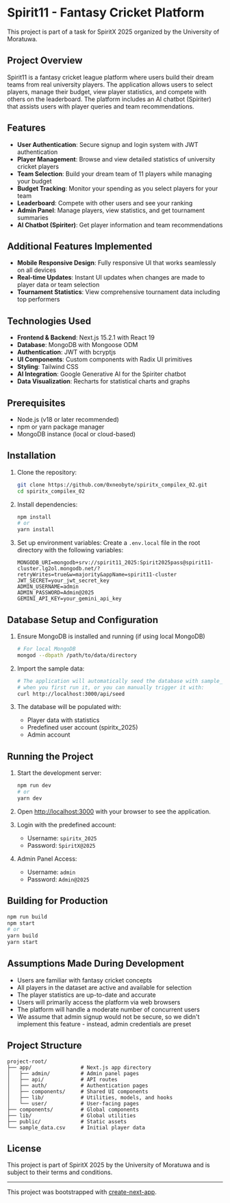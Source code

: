 # Spirit11 - Fantasy Cricket Platform

This project is part of a task for SpiritX 2025 organized by the University of Moratuwa.

## Project Overview

Spirit11 is a fantasy cricket league platform where users build their dream teams from real university players. The application allows users to select players, manage their budget, view player statistics, and compete with others on the leaderboard. The platform includes an AI chatbot (Spiriter) that assists users with player queries and team recommendations.

## Features

- **User Authentication**: Secure signup and login system with JWT authentication
- **Player Management**: Browse and view detailed statistics of university cricket players
- **Team Selection**: Build your dream team of 11 players while managing your budget
- **Budget Tracking**: Monitor your spending as you select players for your team
- **Leaderboard**: Compete with other users and see your ranking
- **Admin Panel**: Manage players, view statistics, and get tournament summaries
- **AI Chatbot (Spiriter)**: Get player information and team recommendations

## Additional Features Implemented

- **Mobile Responsive Design**: Fully responsive UI that works seamlessly on all devices
- **Real-time Updates**: Instant UI updates when changes are made to player data or team selection
- **Tournament Statistics**: View comprehensive tournament data including top performers

## Technologies Used

- **Frontend & Backend**: Next.js 15.2.1 with React 19
- **Database**: MongoDB with Mongoose ODM
- **Authentication**: JWT with bcryptjs
- **UI Components**: Custom components with Radix UI primitives
- **Styling**: Tailwind CSS
- **AI Integration**: Google Generative AI for the Spiriter chatbot
- **Data Visualization**: Recharts for statistical charts and graphs

## Prerequisites

- Node.js (v18 or later recommended)
- npm or yarn package manager
- MongoDB instance (local or cloud-based)

## Installation

1. Clone the repository:

   ```bash
   git clone https://github.com/0xneobyte/spiritx_compilex_02.git
   cd spiritx_compilex_02
   ```

2. Install dependencies:

   ```bash
   npm install
   # or
   yarn install
   ```

3. Set up environment variables:
   Create a `.env.local` file in the root directory with the following variables:
   ```
   MONGODB_URI=mongodb+srv://spirit11_2025:Spirit2025pass@spirit11-cluster.lg2ol.mongodb.net/?retryWrites=true&w=majority&appName=spirit11-cluster
   JWT_SECRET=your_jwt_secret_key
   ADMIN_USERNAME=admin
   ADMIN_PASSWORD=Admin@2025
   GEMINI_API_KEY=your_gemini_api_key
   ```

## Database Setup and Configuration

1. Ensure MongoDB is installed and running (if using local MongoDB)

   ```bash
   # For local MongoDB
   mongod --dbpath /path/to/data/directory
   ```

2. Import the sample data:

   ```bash
   # The application will automatically seed the database with sample_data.csv
   # when you first run it, or you can manually trigger it with:
   curl http://localhost:3000/api/seed
   ```

3. The database will be populated with:
   - Player data with statistics
   - Predefined user account (spiritx_2025)
   - Admin account

## Running the Project

1. Start the development server:

   ```bash
   npm run dev
   # or
   yarn dev
   ```

2. Open [http://localhost:3000](http://localhost:3000) with your browser to see the application.

3. Login with the predefined account:

   - Username: `spiritx_2025`
   - Password: `SpiritX@2025`

4. Admin Panel Access:
   - Username: `admin`
   - Password: `Admin@2025`

## Building for Production

```bash
npm run build
npm start
# or
yarn build
yarn start
```

## Assumptions Made During Development

- Users are familiar with fantasy cricket concepts
- All players in the dataset are active and available for selection
- The player statistics are up-to-date and accurate
- Users will primarily access the platform via web browsers
- The platform will handle a moderate number of concurrent users
- We assume that admin signup would not be secure, so we didn't implement this feature - instead, admin credentials are preset

## Project Structure

```
project-root/
├── app/                # Next.js app directory
│   ├── admin/          # Admin panel pages
│   ├── api/            # API routes
│   ├── auth/           # Authentication pages
│   ├── components/     # Shared UI components
│   ├── lib/            # Utilities, models, and hooks
│   └── user/           # User-facing pages
├── components/         # Global components
├── lib/                # Global utilities
├── public/             # Static assets
└── sample_data.csv     # Initial player data
```

## License

This project is part of SpiritX 2025 by the University of Moratuwa and is subject to their terms and conditions.

---

This project was bootstrapped with [create-next-app](https://nextjs.org/docs/app/api-reference/cli/create-next-app).
